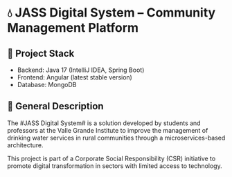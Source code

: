 # 💧 JASS Digital System – Community Management Platform

## 🔧 Project Stack
- Backend: Java 17 (IntelliJ IDEA, Spring Boot)
- Frontend: Angular (latest stable version)
- Database: MongoDB

## 📌 General Description
The #JASS Digital System# is a solution developed by students and professors at the Valle Grande Institute to improve the management of drinking water services in rural communities through a microservices-based architecture.

This project is part of a Corporate Social Responsibility (CSR) initiative to promote digital transformation in sectors with limited access to technology.
